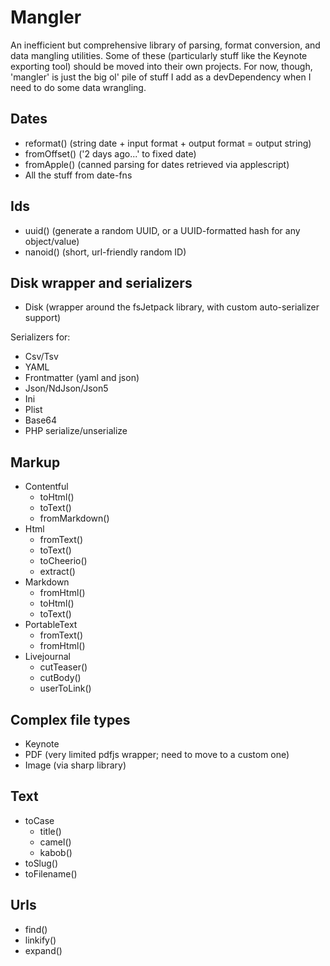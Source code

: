 # Mangler

An inefficient but comprehensive library of parsing, format conversion, and data
mangling utilities. Some of these (particularly stuff like the Keynote exporting
tool) should be moved into their own projects. For now, though, 'mangler' is just
the big ol' pile of stuff I add as a devDependency when I need to do some data
wrangling.

## Dates

- reformat() (string date + input format + output format = output string)
- fromOffset() ('2 days ago...' to fixed date)
- fromApple() (canned parsing for dates retrieved via applescript)
- All the stuff from date-fns

## Ids

- uuid() (generate a random UUID, or a UUID-formatted hash for any object/value)
- nanoid() (short, url-friendly random ID)

## Disk wrapper and serializers

- Disk (wrapper around the fsJetpack library, with custom auto-serializer support)

Serializers for:

- Csv/Tsv
- YAML
- Frontmatter (yaml and json)
- Json/NdJson/Json5
- Ini
- Plist
- Base64
- PHP serialize/unserialize

## Markup

- Contentful
  - toHtml()
  - toText()
  - fromMarkdown()
- Html
  - fromText()
  - toText()
  - toCheerio()
  - extract()
- Markdown
  - fromHtml()
  - toHtml()
  - toText()
- PortableText
  - fromText()
  - fromHtml()
- Livejournal
  - cutTeaser()
  - cutBody()
  - userToLink()
  
## Complex file types

- Keynote
- PDF (very limited pdfjs wrapper; need to move to a custom one)
- Image (via sharp library)

## Text

- toCase
  - title()
  - camel()
  - kabob()
- toSlug()
- toFilename()

## Urls

- find()
- linkify()
- expand()

